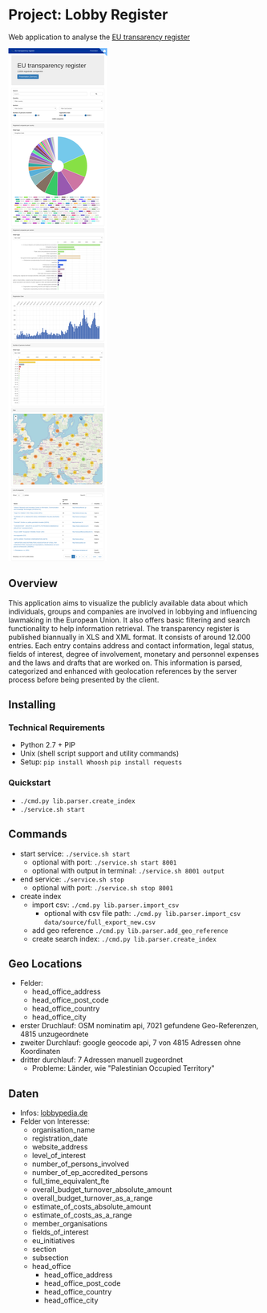 # Project: Lobby Register

Web application to analyse the [EU transarency register](https://data.europa.eu/euodp/en/data/dataset/transparency-register)

![Screenshot](public/images/screenshot.png)

## Overview

This application aims to visualize the publicly available data about which individuals, groups and companies are involved in lobbying and influencing lawmaking in the European Union. It also offers basic filtering and search functionality to help information retrieval.
The transparency register is published biannually in XLS and XML format. It consists of around 12.000 entries. Each entry contains address and contact information, legal status, fields of interest, degree of involvement, monetary and personnel expenses and the laws and drafts that are worked on.
This information is parsed, categorized and enhanced with geolocation references by the server process before being presented by the client.

## Installing

### Technical Requirements
- Python 2.7 +  PIP
- Unix (shell script support and utility commands)
- Setup:
```pip install Whoosh```
```pip install requests```

### Quickstart

- ```./cmd.py lib.parser.create_index```
- ```./service.sh start```

## Commands

- start service: ```./service.sh start```
    - optional with port: ```./service.sh start 8001```
    - optional with output in terminal: ```./service.sh 8001 output```
- end service: ```./service.sh stop```
    - optional with port: ```./service.sh stop 8001```
- create index 
    - import csv: ```./cmd.py lib.parser.import_csv```
        - optional with csv file path: ```./cmd.py lib.parser.import_csv data/source/full_export_new.csv```
    - add geo reference ```./cmd.py lib.parser.add_geo_reference```
    - create search index: ```./cmd.py lib.parser.create_index```

## Geo Locations

- Felder:
    - head_office_address
    - head_office_post_code
    - head_office_country
    - head_office_city
- erster Druchlauf: OSM nominatim api, 7021 gefundene Geo-Referenzen, 4815 unzugeordnete
- zweiter Durchlauf: google geocode api, 7 von 4815 Adressen ohne Koordinaten
- dritter durchlauf: 7 Adressen manuell zugeordnet
    - Probleme: Länder, wie "Palestinian Occupied Territory"

## Daten

- Infos: [lobbypedia.de](https://lobbypedia.de/wiki/Lobbyregister_EU)
- Felder von Interesse:
    - organisation_name
    - registration_date
    - website_address
    - level_of_interest
    - number_of_persons_involved
    - number_of_ep_accredited_persons
    - full_time_equivalent_fte
    - overall_budget_turnover_absolute_amount
    - overall_budget_turnover_as_a_range
    - estimate_of_costs_absolute_amount
    - estimate_of_costs_as_a_range
    - member_organisations
    - fields_of_interest
    - eu_initiatives
    - section
    - subsection
    - head_office
        - head_office_address
        - head_office_post_code
        - head_office_country
        - head_office_city
